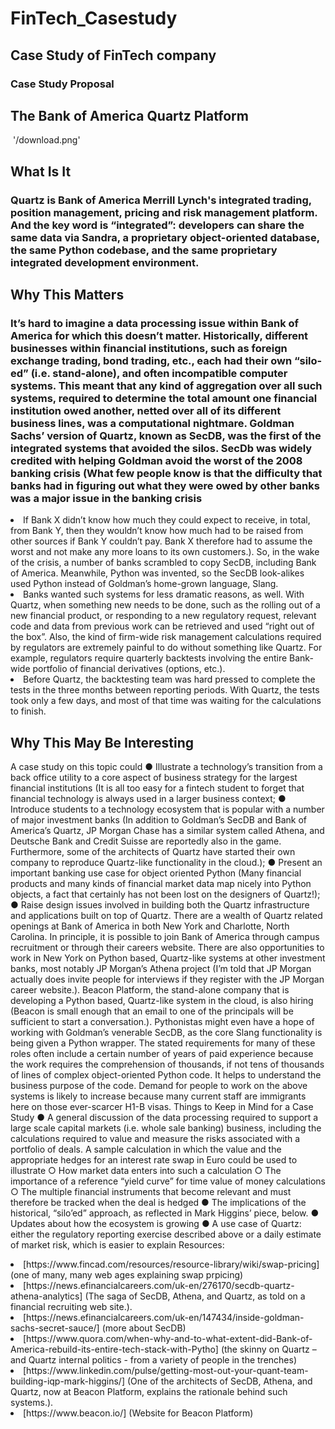 <H1> FinTech_Casestudy</H1>


<H2> Case Study of FinTech company </H2>

<H3> Case Study Proposal <H3>


##  The Bank of America Quartz Platform 
<img> '/download.png' </img>

## What Is It

### Quartz is Bank of America Merrill Lynch's integrated trading, position management, pricing and risk management platform. And the key word is “integrated”: developers can share the same data via Sandra, a proprietary object-oriented database, the same Python codebase, and the same proprietary integrated development environment.


## Why This Matters
### It’s hard to imagine a data processing issue within Bank of America for which this doesn’t matter. Historically, different businesses within financial institutions, such as foreign exchange trading, bond trading, etc., each had their own “silo-ed” (i.e. stand-alone), and often incompatible computer systems. This meant that any kind of aggregation over all such systems, required to determine the total amount one financial institution owed another, netted over all of its different business lines, was a computational nightmare. Goldman Sachs’ version of Quartz, known as SecDB, was the first of the integrated systems that avoided the silos. SecDb was widely credited with helping Goldman avoid the worst of the 2008 banking crisis (What few people know is that the difficulty that banks had in figuring out what they were owed by other banks was a major issue in the banking crisis

<Li> If Bank X didn’t know how much they could expect to receive, in total, from Bank Y, then they wouldn’t know how much had to be raised from other sources if Bank Y couldn’t pay. Bank X therefore had to assume the worst and not make any more loans to its own customers.). So, in the wake of the crisis, a number of banks scrambled to copy SecDB, including Bank of America. Meanwhile, Python was invented, so the SecDB look-alikes used Python instead of Goldman’s home-grown language, Slang. </Li>

<Li>
Banks wanted such systems for less dramatic reasons, as well. With Quartz, when something new needs to be done, such as the rolling out of a new financial product, or responding to a new regulatory request, relevant code and data from previous work can be retrieved and used “right out of the box”. Also, the kind of firm-wide risk management calculations required by regulators are extremely painful to do without something like Quartz. For example, regulators require quarterly backtests involving the entire Bank-wide portfolio of financial derivatives (options, etc.). </Li>

<Li>Before Quartz, the backtesting team was hard pressed to complete the tests in the three months between reporting periods. With Quartz, the tests took only a few days, and most of that time was waiting for the calculations to finish. </Li>

## Why This May Be Interesting ##

A case study on this topic could
● Illustrate a technology’s transition from a back office utility to a core aspect of business strategy
for the largest financial institutions (It is all too easy for a fintech student to forget that financial
technology is always used in a larger business context;
● Introduce students to a technology ecosystem that is popular with a number of major investment
banks (In addition to Goldman’s SecDB and Bank of America’s Quartz, JP Morgan Chase has a
similar system called Athena, and Deutsche Bank and Credit Suisse are reportedly also in the
game. Furthermore, some of the architects of Quartz have started their own company to
reproduce Quartz-like functionality in the cloud.);
● Present an important banking use case for object oriented Python (Many financial products and
many kinds of financial market data map nicely into Python objects, a fact that certainly has not
been lost on the designers of Quartz!);
● Raise design issues involved in building both the Quartz infrastructure and applications built on
top of Quartz.
There are a wealth of Quartz related openings at Bank of America in both New York and Charlotte,
North Carolina. In principle, it is possible to join Bank of America through campus recruitment or
through their careers website. There are also opportunities to work in New York on Python based,
Quartz-like systems at other investment banks, most notably JP Morgan’s Athena project (I’m told that
JP Morgan actually does invite people for interviews if they register with the JP Morgan career website.).
Beacon Platform, the stand-alone company that is developing a Python based, Quartz-like system in the
cloud, is also hiring (Beacon is small enough that an email to one of the principals will be sufficient to
start a conversation.). Pythonistas might even have a hope of working with Goldman’s venerable SecDB,
as the core Slang functionality is being given a Python wrapper.
The stated requirements for many of these roles often include a certain number of years of paid
experience because the work requires the comprehension of thousands, if not tens of thousands of lines of
complex object-oriented Python code. It helps to understand the business purpose of the code.
Demand for people to work on the above systems is likely to increase because many current staff are
immigrants here on those ever-scarcer H1-B visas.
Things to Keep in Mind for a Case Study
● A general discussion of the data processing required to support a large scale capital markets (i.e.
whole sale banking) business, including the calculations required to value and measure the risks
associated with a portfolio of deals. A sample calculation in which the value and the appropriate
hedges for an interest rate swap in Euro could be used to illustrate
○ How market data enters into such a calculation
○ The importance of a reference “yield curve” for time value of money calculations
○ The multiple financial instruments that become relevant and must therefore be tracked
when the deal is hedged
● The implications of the historical, “silo’ed” approach, as reflected in Mark Higgins’ piece, below.
● Updates about how the ecosystem is growing
● A use case of Quartz: either the regulatory reporting exercise described above or a daily estimate
of market risk, which is easier to explain
Resources:
<Li>
[https://www.fincad.com/resources/resource-library/wiki/swap-pricing] (one of many, many web ages explaining swap prpicing) </li>
 <Li>[https://news.efinancialcareers.com/uk-en/276170/secdb-quartz-athena-analytics] (The saga of SecDB, Athena, and Quartz, as told on a financial recruiting web site.).</li>
<Li> [https://news.efinancialcareers.com/uk-en/147434/inside-goldman-sachs-secret-sauce/] (more about SecDB)</li>
<Li> [https://www.quora.com/when-why-and-to-what-extent-did-Bank-of-America-rebuild-its-entire-tech-stack-with-Pytho] (the skinny on Quartz – and Quartz internal politics - from a variety of people in the trenches) </li>
<Li> [https://www.linkedin.com/pulse/getting-most-out-your-quant-team-building-iqp-mark-higgins/]
(One of the architects of SecDB, Athena, and Quartz, now at Beacon Platform, explains the
rationale behind such systems.).</li>
<Li> [https://www.beacon.io/] (Website for Beacon Platform)